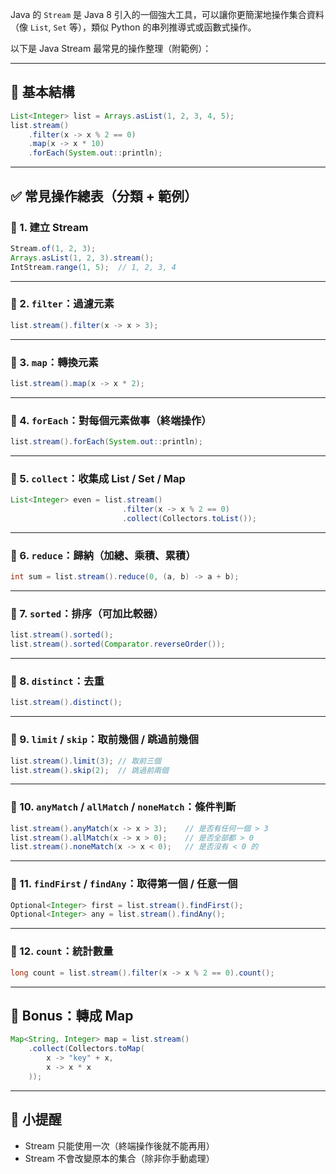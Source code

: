 Java 的 `Stream` 是 Java 8 引入的一個強大工具，可以讓你更簡潔地操作集合資料（像 `List`, `Set` 等），類似 Python 的串列推導式或函數式操作。

以下是 Java Stream 最常見的操作整理（附範例）：

---

## 🔹 基本結構

```java
List<Integer> list = Arrays.asList(1, 2, 3, 4, 5);
list.stream()
    .filter(x -> x % 2 == 0)
    .map(x -> x * 10)
    .forEach(System.out::println);
```

---

## ✅ 常見操作總表（分類 + 範例）

### 🔸 1. 建立 Stream

```java
Stream.of(1, 2, 3);
Arrays.asList(1, 2, 3).stream();
IntStream.range(1, 5);  // 1, 2, 3, 4
```

---

### 🔸 2. `filter`：過濾元素

```java
list.stream().filter(x -> x > 3);
```

---

### 🔸 3. `map`：轉換元素

```java
list.stream().map(x -> x * 2);
```

---

### 🔸 4. `forEach`：對每個元素做事（終端操作）

```java
list.stream().forEach(System.out::println);
```

---

### 🔸 5. `collect`：收集成 List / Set / Map

```java
List<Integer> even = list.stream()
                         .filter(x -> x % 2 == 0)
                         .collect(Collectors.toList());
```

---

### 🔸 6. `reduce`：歸納（加總、乘積、累積）

```java
int sum = list.stream().reduce(0, (a, b) -> a + b);
```

---

### 🔸 7. `sorted`：排序（可加比較器）

```java
list.stream().sorted();
list.stream().sorted(Comparator.reverseOrder());
```

---

### 🔸 8. `distinct`：去重

```java
list.stream().distinct();
```

---

### 🔸 9. `limit` / `skip`：取前幾個 / 跳過前幾個

```java
list.stream().limit(3); // 取前三個
list.stream().skip(2);  // 跳過前兩個
```

---

### 🔸 10. `anyMatch` / `allMatch` / `noneMatch`：條件判斷

```java
list.stream().anyMatch(x -> x > 3);    // 是否有任何一個 > 3
list.stream().allMatch(x -> x > 0);    // 是否全部都 > 0
list.stream().noneMatch(x -> x < 0);   // 是否沒有 < 0 的
```

---

### 🔸 11. `findFirst` / `findAny`：取得第一個 / 任意一個

```java
Optional<Integer> first = list.stream().findFirst();
Optional<Integer> any = list.stream().findAny();
```

---

### 🔸 12. `count`：統計數量

```java
long count = list.stream().filter(x -> x % 2 == 0).count();
```

---

## 🎁 Bonus：轉成 Map

```java
Map<String, Integer> map = list.stream()
    .collect(Collectors.toMap(
        x -> "key" + x,
        x -> x * x
    ));
```

---

## 📌 小提醒

* Stream 只能使用一次（終端操作後就不能再用）
* Stream 不會改變原本的集合（除非你手動處理）

